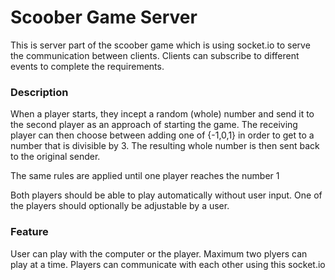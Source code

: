 # Scoober Game Server
This is server part of the scoober game which is using socket.io to serve the communication between clients. Clients can subscribe to different events to complete the requirements.


### Description

When a player starts, they incept a random (whole) number and send it to the second player as an approach of starting the game. The receiving player can then choose between adding one of {-1,0,1} in order to get to a number that is divisible by 3. The resulting whole number is then sent back to the original sender.

The same rules are applied until one player reaches the number 1 

Both players should be able to play automatically without user input. One of the players should optionally be adjustable by a user.

### Feature

User can play with the computer or the player.
Maximum two plyers can play at a time.
Players can communicate with each other using this socket.io